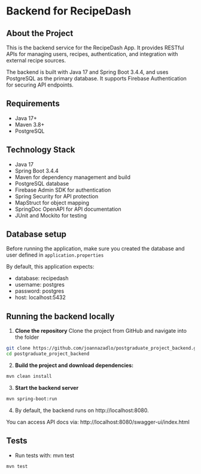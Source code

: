 # Backend for RecipeDash

## About the Project

This is the backend service for the RecipeDash App. It provides RESTful APIs for managing users, recipes,
authentication, and integration with external recipe sources.

The backend is built with Java 17 and Spring Boot 3.4.4, and uses PostgreSQL as the primary database.
It supports Firebase Authentication for securing API endpoints.

## Requirements

- Java 17+
- Maven 3.8+
- PostgreSQL

## Technology Stack

- Java 17
- Spring Boot 3.4.4
- Maven for dependency management and build
- PostgreSQL database
- Firebase Admin SDK for authentication
- Spring Security for API protection
- MapStruct for object mapping
- SpringDoc OpenAPI for API documentation
- JUnit and Mockito for testing

## Database setup
Before running the application, make sure you created the database and user defined in `application.properties`

By default, this application expects:
- database: recipedash
- username: postgres
- password: postgres
- host: localhost:5432

## Running the backend locally

1. **Clone the repository**
   Clone the project from GitHub and navigate into the folder

```bash
git clone https://github.com/joannazadlo/postgraduate_project_backend.git
cd postgraduate_project_backend
```

2. **Build the project and download dependencies:**

```bash
mvn clean install
```

3. **Start the backend server**

```bash
mvn spring-boot:run
```

4. By default, the backend runs on http://localhost:8080.

You can access API docs via: http://localhost:8080/swagger-ui/index.html

## Tests
- Run tests with: mvn test
```bash
mvn test
```